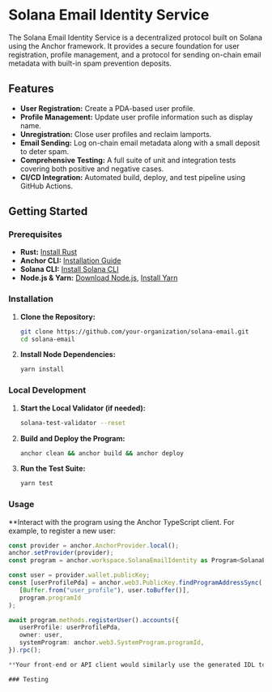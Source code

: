# Solana Email Identity Service

The Solana Email Identity Service is a decentralized protocol built on Solana using the Anchor framework. It provides a secure foundation for user registration, profile management, and a protocol for sending on-chain email metadata with built-in spam prevention deposits.

## Features

- **User Registration:** Create a PDA-based user profile.
- **Profile Management:** Update user profile information such as display name.
- **Unregistration:** Close user profiles and reclaim lamports.
- **Email Sending:** Log on-chain email metadata along with a small deposit to deter spam.
- **Comprehensive Testing:** A full suite of unit and integration tests covering both positive and negative cases.
- **CI/CD Integration:** Automated build, deploy, and test pipeline using GitHub Actions.

## Getting Started

### Prerequisites

- **Rust:** [Install Rust](https://www.rust-lang.org/tools/install)
- **Anchor CLI:** [Installation Guide](https://project-serum.github.io/anchor/getting-started/installation.html)
- **Solana CLI:** [Install Solana CLI](https://docs.solana.com/cli/install-solana-cli-tools)
- **Node.js & Yarn:** [Download Node.js](https://nodejs.org/en/), [Install Yarn](https://yarnpkg.com/)

### Installation

1. **Clone the Repository:**

   ```bash
   git clone https://github.com/your-organization/solana-email.git
   cd solana-email

2. **Install Node Dependencies:**

   ```bash
   yarn install

### Local Development

1. **Start the Local Validator (if needed):**

   ```bash
   solana-test-validator --reset

2. **Build and Deploy the Program:**

   ```bash
   anchor clean && anchor build && anchor deploy

3. **Run the Test Suite:**

   ```bash
   yarn test

### Usage
**Interact with the program using the Anchor TypeScript client. For example, to register a new user:

   ```ts
   const provider = anchor.AnchorProvider.local();
   anchor.setProvider(provider);
   const program = anchor.workspace.SolanaEmailIdentity as Program<SolanaEmailIdentity>;

   const user = provider.wallet.publicKey;
   const [userProfilePda] = anchor.web3.PublicKey.findProgramAddressSync(
      [Buffer.from("user_profile"), user.toBuffer()],
      program.programId
   );

   await program.methods.registerUser().accounts({
      userProfile: userProfilePda,
      owner: user,
      systemProgram: anchor.web3.SystemProgram.programId,
   }).rpc();

**Your front-end or API client would similarly use the generated IDL to interact with these instructions.

### Testing

